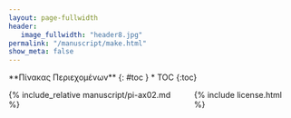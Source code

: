 ```yaml
---
layout: page-fullwidth
header:
   image_fullwidth: "header8.jpg"
permalink: "/manuscript/make.html"
show_meta: false
---
```


<div class="row">
<div class="medium-4 medium-push-8 columns" markdown="1">
<div class="panel radius" markdown="1">
**Πίνακας Περιεχομένων**
{: #toc }
*  TOC
{:toc}
</div>
</div><!-- /.medium-4.columns -->

<div class="medium-8 medium-pull-4 columns" markdown="1">

{% include_relative manuscript/pi-ax02.md %}

{% include license.html %}

</div><!-- /.medium-8.columns -->
</div><!-- /.row -->
